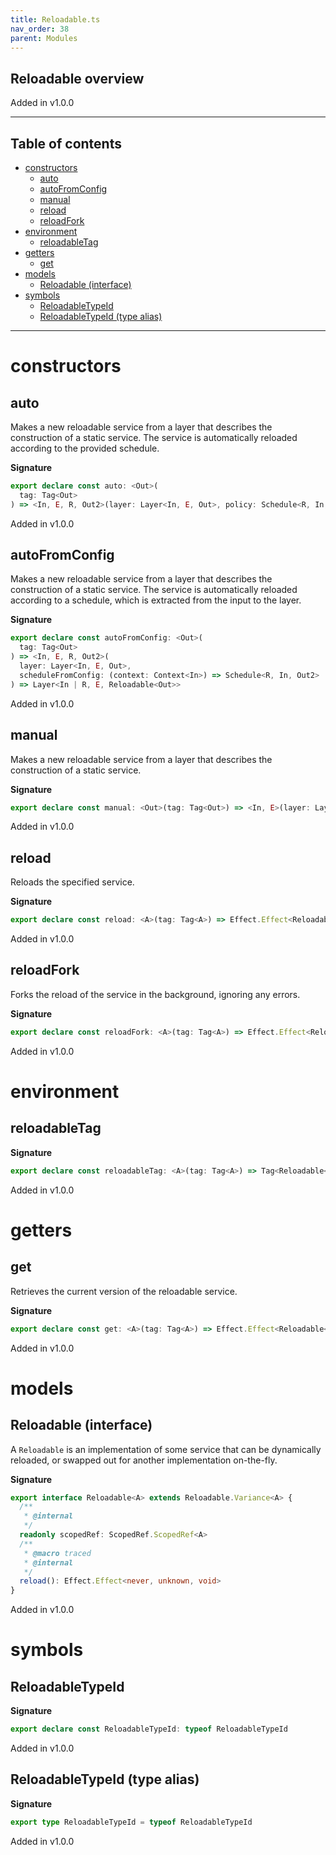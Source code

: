 ```yaml
---
title: Reloadable.ts
nav_order: 38
parent: Modules
---
```


## Reloadable overview

Added in v1.0.0

---

<h2 class="text-delta">Table of contents</h2>

- [constructors](#constructors)
  - [auto](#auto)
  - [autoFromConfig](#autofromconfig)
  - [manual](#manual)
  - [reload](#reload)
  - [reloadFork](#reloadfork)
- [environment](#environment)
  - [reloadableTag](#reloadabletag)
- [getters](#getters)
  - [get](#get)
- [models](#models)
  - [Reloadable (interface)](#reloadable-interface)
- [symbols](#symbols)
  - [ReloadableTypeId](#reloadabletypeid)
  - [ReloadableTypeId (type alias)](#reloadabletypeid-type-alias)

---

# constructors

## auto

Makes a new reloadable service from a layer that describes the construction
of a static service. The service is automatically reloaded according to the
provided schedule.

**Signature**

```ts
export declare const auto: <Out>(
  tag: Tag<Out>
) => <In, E, R, Out2>(layer: Layer<In, E, Out>, policy: Schedule<R, In, Out2>) => Layer<In | R, E, Reloadable<Out>>
```

Added in v1.0.0

## autoFromConfig

Makes a new reloadable service from a layer that describes the construction
of a static service. The service is automatically reloaded according to a
schedule, which is extracted from the input to the layer.

**Signature**

```ts
export declare const autoFromConfig: <Out>(
  tag: Tag<Out>
) => <In, E, R, Out2>(
  layer: Layer<In, E, Out>,
  scheduleFromConfig: (context: Context<In>) => Schedule<R, In, Out2>
) => Layer<In | R, E, Reloadable<Out>>
```

Added in v1.0.0

## manual

Makes a new reloadable service from a layer that describes the construction
of a static service.

**Signature**

```ts
export declare const manual: <Out>(tag: Tag<Out>) => <In, E>(layer: Layer<In, E, Out>) => Layer<In, E, Reloadable<Out>>
```

Added in v1.0.0

## reload

Reloads the specified service.

**Signature**

```ts
export declare const reload: <A>(tag: Tag<A>) => Effect.Effect<Reloadable<A>, unknown, void>
```

Added in v1.0.0

## reloadFork

Forks the reload of the service in the background, ignoring any errors.

**Signature**

```ts
export declare const reloadFork: <A>(tag: Tag<A>) => Effect.Effect<Reloadable<A>, unknown, void>
```

Added in v1.0.0

# environment

## reloadableTag

**Signature**

```ts
export declare const reloadableTag: <A>(tag: Tag<A>) => Tag<Reloadable<A>>
```

Added in v1.0.0

# getters

## get

Retrieves the current version of the reloadable service.

**Signature**

```ts
export declare const get: <A>(tag: Tag<A>) => Effect.Effect<Reloadable<A>, never, A>
```

Added in v1.0.0

# models

## Reloadable (interface)

A `Reloadable` is an implementation of some service that can be dynamically
reloaded, or swapped out for another implementation on-the-fly.

**Signature**

```ts
export interface Reloadable<A> extends Reloadable.Variance<A> {
  /**
   * @internal
   */
  readonly scopedRef: ScopedRef.ScopedRef<A>
  /**
   * @macro traced
   * @internal
   */
  reload(): Effect.Effect<never, unknown, void>
}
```

Added in v1.0.0

# symbols

## ReloadableTypeId

**Signature**

```ts
export declare const ReloadableTypeId: typeof ReloadableTypeId
```

Added in v1.0.0

## ReloadableTypeId (type alias)

**Signature**

```ts
export type ReloadableTypeId = typeof ReloadableTypeId
```

Added in v1.0.0
